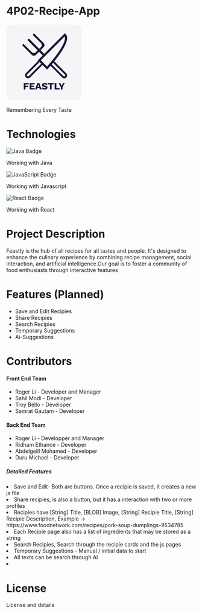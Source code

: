 # 4P02-Recipe-App 
<!--<img width="333" alt="image" src="https://github.com/user-attachments/assets/4cebc6b0-63f0-494c-997f-21311c0b2a0f" />-->

<!DOCTYPE html>
<html lang="en">
<head>
    <meta charset="UTF-8">
    <meta name="viewport" content="width=device-width, initial-scale=1.0">
    <img src="Logo.png" alt="Project Logo" width="200">
    <p>Remembering Every Taste</p>
</head>
<body>
    <h1>Technologies</h1>
    <img src="https://img.shields.io/badge/Java-007396?style=for-the-badge&logo=java&logoColor=white" alt="Java Badge"></img>
    <p>Working with Java</p>
    <img src="https://img.shields.io/badge/JavaScript-F7DF1E?style=for-the-badge&logo=javascript&logoColor=black" alt="JavaScript Badge"></img>
    <p>Working with Javascript</p>
    <img src="https://img.shields.io/badge/React-61DAFB?style=for-the-badge&logo=react&logoColor=black" alt="React Badge"></img>
    <p>Working with React</p>
    <h1>Project Description</h1>
    <p>Feastly is the hub of all recipes for all tastes and people. It's designed to enhance
the culinary experience by combining recipe management, social interaction, and artificial
intelligence.Our goal is to foster a community of food enthusiasts through interactive features</p>

<h1>Features (Planned)</h1>
<ul>
    <li>Save and Edit Recipies</li>
    <li>Share Recipies</li>
    <li>Search Recipies</li>
    <li>Temporary Suggestions</li>
    <li>Ai-Suggestions</li>
</ul>

<h1>Contributors</h1>
<h4>Front End Team</h4>
<ul>
    <li>Roger Li - Developer and Manager</li>
    <li>Sahil Modi - Developer</li>
    <li>Troy Bello - Developer</li>
    <li>Samrat Gautam - Developer</li>
</ul>
<h4>Back End Team</h4>
<ul>
    <li>Roger Li - Developper and Manager</li>
    <li>Ridham Ethance - Developer</li>
     <li>Abdelgelil Mohamed - Developer</li>
    <li>Duru Michael - Developer</li>
</ul>

<h5>Detailed Features</h5>
    <li>Save and Edit- Both are buttons. Once a recipie is saved, it creates a new js file</li>
    <li>Share recipies, is also a button, but it has a interaction with two or more profiles</li>
    <li>Recipies have [String] Title, [BLOB] Image, [String] Recipie Title, [String] Recipie Description, Example -> https://www.foodnetwork.com/recipes/pork-soup-dumplings-9534785</li>
    <li>Each Recipie page also has a list of ingredients that may be stored as a string</li>
    <li>Search Recipies, Search through the recipie cards and the js pages</li>
    <li>Temporary Suggestions - Manual / initial data to start</li>
    <li>All texts can be search through AI</li>
    <li></li>
<h1>License</h1>
<p>License and details</p>
</body>
</html>

